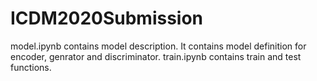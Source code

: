 # ICDM2020Submission
model.ipynb contains model description.
It contains model definition for encoder, genrator and discriminator.
train.ipynb contains train and test functions.
